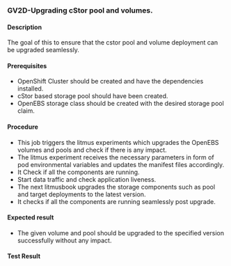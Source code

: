 ### GV2D-Upgrading cStor pool and volumes.

#### Description

The goal of this to ensure that the cstor pool and volume deployment can be upgraded seamlessly.

#### Prerequisites

- OpenShift Cluster should be created and have the dependencies installed.
- cStor based storage pool should have been created.
- OpenEBS storage class should be created with the desired storage pool claim.

#### Procedure

- This job triggers the litmus experiments which upgrades the OpenEBS volumes and pools and check if there is any impact.
- The litmus experiment receives the necessary parameters in form of pod environmental variables and updates the manifest files accordingly.
- It Check if all the components are running.
- Start data traffic and check application liveness.
- The next litmusbook upgrades the storage components such as pool and target deployments to the latest version.
- It checks if all the components are running seamlessly post upgrade.

#### Expected result

- The given volume and pool should be upgraded to the specified version successfully without any impact.

#### Test Result 
 
